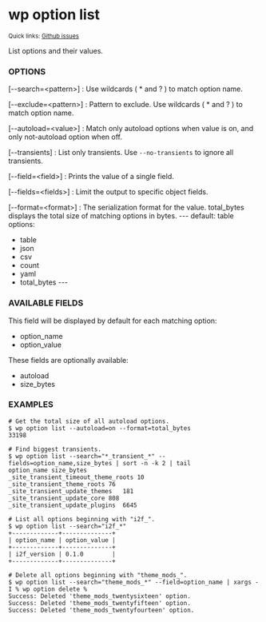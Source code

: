 # wp option list

<small>Quick links: <a href="https://github.com/issues?q=is%3Aopen+label%3Acommand%3Aoption-list+sort%3Aupdated-desc+org%3Awp-cli">Github issues</a></small>

List options and their values.

### OPTIONS

[\--search=&lt;pattern&gt;]
: Use wildcards ( * and ? ) to match option name.

[\--exclude=&lt;pattern&gt;]
: Pattern to exclude. Use wildcards ( * and ? ) to match option name.

[\--autoload=&lt;value&gt;]
: Match only autoload options when value is on, and only not-autoload option when off.

[\--transients]
: List only transients. Use `--no-transients` to ignore all transients.

[\--field=&lt;field&gt;]
: Prints the value of a single field.

[\--fields=&lt;fields&gt;]
: Limit the output to specific object fields.

[\--format=&lt;format&gt;]
: The serialization format for the value. total_bytes displays the total size of matching options in bytes.
\---
default: table
options:
  - table
  - json
  - csv
  - count
  - yaml
  - total_bytes
\---

### AVAILABLE FIELDS

This field will be displayed by default for each matching option:

* option_name
* option_value

These fields are optionally available:

* autoload
* size_bytes

### EXAMPLES

    # Get the total size of all autoload options.
    $ wp option list --autoload=on --format=total_bytes
    33198

    # Find biggest transients.
    $ wp option list --search="*_transient_*" --fields=option_name,size_bytes | sort -n -k 2 | tail
    option_name size_bytes
    _site_transient_timeout_theme_roots 10
    _site_transient_theme_roots 76
    _site_transient_update_themes   181
    _site_transient_update_core 808
    _site_transient_update_plugins  6645

    # List all options beginning with "i2f_".
    $ wp option list --search="i2f_*"
    +-------------+--------------+
    | option_name | option_value |
    +-------------+--------------+
    | i2f_version | 0.1.0        |
    +-------------+--------------+

    # Delete all options beginning with "theme_mods_".
    $ wp option list --search="theme_mods_*" --field=option_name | xargs -I % wp option delete %
    Success: Deleted 'theme_mods_twentysixteen' option.
    Success: Deleted 'theme_mods_twentyfifteen' option.
    Success: Deleted 'theme_mods_twentyfourteen' option.


